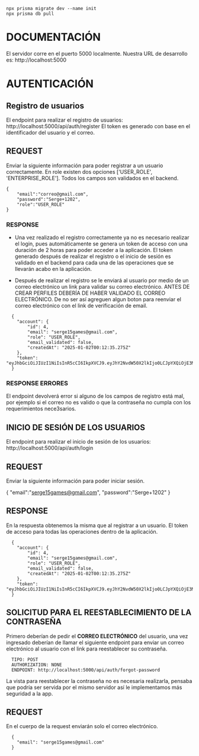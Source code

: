 ```
npx prisma migrate dev --name init
npx prisma db pull

```

# DOCUMENTACIÓN

El servidor corre en el puerto 5000 localmente.
Nuestra URL de desarrollo es: http://localhost:5000

# AUTENTICACIÓN
## Registro de usuarios
El endpoint para realizar el registro de usuarios:
http://localhost:5000/api/auth/register
El token es generado con base en el identificador del usuario y el correo.
## REQUEST
Enviar la siguiente información para poder registrar a un usuario correctamente. 
En role existen dos opciones ['USER_ROLE', 'ENTERPRISE_ROLE'].
Todos los campos son validados en el backend.
```
{
    "email":"correo@gmail.com",
    "password":"Serge+1202",
    "role":"USER_ROLE"
}

```

### RESPONSE
* Una vez realizado el registro correctamente ya no es necesario realizar el login, pues automáticamente se genera
un token de acceso con una duración de 2 horas para poder acceder a la aplicación.  El token generado después de realizar el registro o el inicio de sesión es validado en el backend para cada una de las operaciones que se llevarán acabo en la aplicación.

* Después de realizar el registro se le enviará al usuario por medio de un correo electrónico un link para validar su correo electrónico. ANTES DE CREAR PERFILES DEBERÍA DE HABER VALIDADO EL CORREO ELECTRÓNICO. De no ser así agreguen algun boton para reenviar el correo electrónico con el link de verificación de email.

```
  {
    "account": {
        "id": 4,
        "email": "serge15games@gmail.com",
        "role": "USER_ROLE",
        "email_validated": false,
        "createdAt": "2025-01-02T00:12:35.275Z"
    },
    "token": "eyJhbGciOiJIUzI1NiIsInR5cCI6IkpXVCJ9.eyJhY2NvdW50X2lkIjo0LCJpYXQiOjE3MzU3NzY3NT"
  }
```
### RESPONSE ERRORES
El endpoint devolverá error si alguno de los campos de registro está mal, por ejemplo si el correo no es valido 
o que la contraseña no cumpla con los requerimientos nece3sarios.

## INICIO DE SESIÓN DE LOS USUARIOS
El endpoint para realizar el inicio de sesión de los usuarios: http://localhost:5000/api/auth/login

## REQUEST 
Enviar la siguiente información para poder iniciar sesión.

{
    "email":"serge15games@gmail.com",
    "password":"Serge+1202"
}

## RESPONSE
En la respuesta obtenemos la misma que al registrar a un usuario. El token de acceso 
para todas las operaciones dentro de la aplicación.


```
  {
    "account": {
        "id": 4,
        "email": "serge15games@gmail.com",
        "role": "USER_ROLE",
        "email_validated": false,
        "createdAt": "2025-01-02T00:12:35.275Z"
    },
    "token": "eyJhbGciOiJIUzI1NiIsInR5cCI6IkpXVCJ9.eyJhY2NvdW50X2lkIjo0LCJpYXQiOjE3MzU3NzY3NT"
  }
```

## SOLICITUD PARA EL REESTABLECIMIENTO DE LA CONTRASEÑA

Primero deberían de pedir el **CORREO ELECTRÓNICO** del usuario, una vez ingresado deberían de llamar el siguiente endpoint para enviar un correo electrónico al usuario con el link para reestablecer su contraseña. 

```
  TIPO: POST
  AUTHORIZATION: NONE
  ENDPOINT: http://localhost:5000/api/auth/forgot-password
```

La vista para reestablecer la contraseña no es necesaria realizarla, pensaba que podría ser servida por el mismo servidor así le implementamos más seguridad a la app.

## REQUEST
En el cuerpo de la request enviarán solo el correo electrónico.

```
  {
    "email": "serge15games@gmail.com"
  }
```



